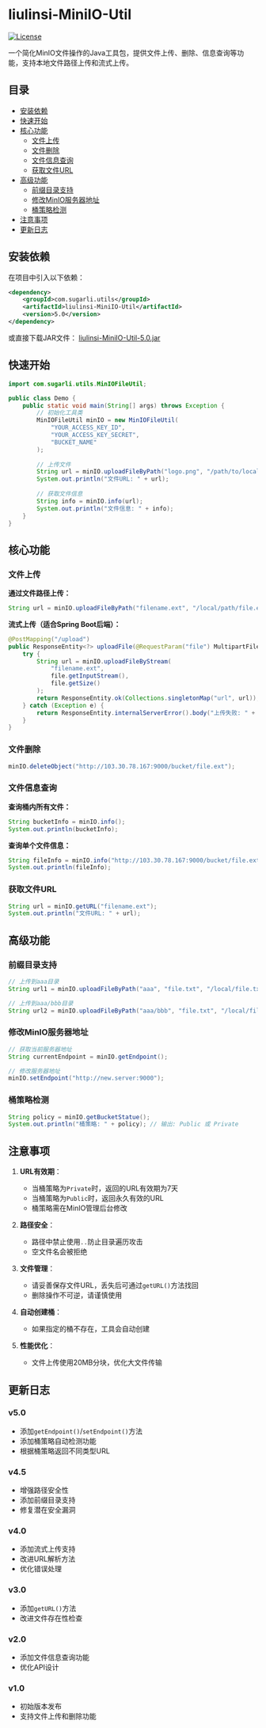 # liulinsi-MiniIO-Util

[![License](https://img.shields.io/badge/License-MIT-blue.svg)](https://opensource.org/licenses/MIT)

一个简化MinIO文件操作的Java工具包，提供文件上传、删除、信息查询等功能，支持本地文件路径上传和流式上传。

## 目录
- [安装依赖](#安装依赖)
- [快速开始](#快速开始)
- [核心功能](#核心功能)
  - [文件上传](#文件上传)
  - [文件删除](#文件删除)
  - [文件信息查询](#文件信息查询)
  - [获取文件URL](#获取文件url)
- [高级功能](#高级功能)
  - [前缀目录支持](#前缀目录支持)
  - [修改MinIO服务器地址](#修改minio服务器地址)
  - [桶策略检测](#桶策略检测)
- [注意事项](#注意事项)
- [更新日志](#更新日志)

## 安装依赖

在项目中引入以下依赖：

```xml
<dependency>
    <groupId>com.sugarli.utils</groupId>
    <artifactId>liulinsi-MiniIO-Util</artifactId>
    <version>5.0</version>
</dependency>
```

或直接下载JAR文件：
[liulinsi-MiniIO-Util-5.0.jar](http://103.30.78.167:9000/aaa/liulinsi-MiniIO-Util-5.0.jar)

## 快速开始

```java
import com.sugarli.utils.MinIOFileUtil;

public class Demo {
    public static void main(String[] args) throws Exception {
        // 初始化工具类
        MinIOFileUtil minIO = new MinIOFileUtil(
            "YOUR_ACCESS_KEY_ID", 
            "YOUR_ACCESS_KEY_SECRET", 
            "BUCKET_NAME"
        );
        
        // 上传文件
        String url = minIO.uploadFileByPath("logo.png", "/path/to/local/logo.png");
        System.out.println("文件URL: " + url);
        
        // 获取文件信息
        String info = minIO.info(url);
        System.out.println("文件信息: " + info);
    }
}
```

## 核心功能

### 文件上传

**通过文件路径上传：**
```java
String url = minIO.uploadFileByPath("filename.ext", "/local/path/file.ext");
```

**流式上传（适合Spring Boot后端）：**
```java
@PostMapping("/upload")
public ResponseEntity<?> uploadFile(@RequestParam("file") MultipartFile file) {
    try {
        String url = minIO.uploadFileByStream(
            "filename.ext", 
            file.getInputStream(), 
            file.getSize()
        );
        return ResponseEntity.ok(Collections.singletonMap("url", url));
    } catch (Exception e) {
        return ResponseEntity.internalServerError().body("上传失败: " + e.getMessage());
    }
}
```

### 文件删除
```java
minIO.deleteObject("http://103.30.78.167:9000/bucket/file.ext");
```

### 文件信息查询

**查询桶内所有文件：**
```java
String bucketInfo = minIO.info();
System.out.println(bucketInfo);
```

**查询单个文件信息：**
```java
String fileInfo = minIO.info("http://103.30.78.167:9000/bucket/file.ext");
System.out.println(fileInfo);
```

### 获取文件URL
```java
String url = minIO.getURL("filename.ext");
System.out.println("文件URL: " + url);
```

## 高级功能

### 前缀目录支持
```java
// 上传到aaa目录
String url1 = minIO.uploadFileByPath("aaa", "file.txt", "/local/file.txt");

// 上传到aaa/bbb目录
String url2 = minIO.uploadFileByPath("aaa/bbb", "file.txt", "/local/file.txt");
```

### 修改MinIO服务器地址
```java
// 获取当前服务器地址
String currentEndpoint = minIO.getEndpoint();

// 修改服务器地址
minIO.setEndpoint("http://new.server:9000");
```

### 桶策略检测
```java
String policy = minIO.getBucketStatue();
System.out.println("桶策略: " + policy); // 输出: Public 或 Private
```

## 注意事项

1. **URL有效期**：
   - 当桶策略为`Private`时，返回的URL有效期为7天
   - 当桶策略为`Public`时，返回永久有效的URL
   - 桶策略需在MinIO管理后台修改

2. **路径安全**：
   - 路径中禁止使用`..`防止目录遍历攻击
   - 空文件名会被拒绝

3. **文件管理**：
   - 请妥善保存文件URL，丢失后可通过`getURL()`方法找回
   - 删除操作不可逆，请谨慎使用

4. **自动创建桶**：
   - 如果指定的桶不存在，工具会自动创建

5. **性能优化**：
   - 文件上传使用20MB分块，优化大文件传输

## 更新日志

### v5.0
- 添加`getEndpoint()`/`setEndpoint()`方法
- 添加桶策略自动检测功能
- 根据桶策略返回不同类型URL

### v4.5
- 增强路径安全性
- 添加前缀目录支持
- 修复潜在安全漏洞

### v4.0
- 添加流式上传支持
- 改进URL解析方法
- 优化错误处理

### v3.0
- 添加`getURL()`方法
- 改进文件存在性检查

### v2.0
- 添加文件信息查询功能
- 优化API设计

### v1.0
- 初始版本发布
- 支持文件上传和删除功能
